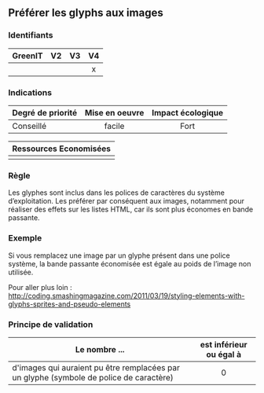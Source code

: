 ## Préférer les glyphs aux images
### Identifiants

| GreenIT |  V2  |  V3  |  V4  |
|---------|:----:|:----:|:----:|
|      |   |   |  x   |

### Indications

| Degré de priorité |      Mise en oeuvre       |  Impact écologique    | 
|-------------------|:-------------------------:|:---------------------:|
|  Conseillé        |   facile                  |  Fort                 | 


|Ressources Economisées                                      |
|:----------------------------------------------------------:|
|    |

### Règle

Les glyphes sont inclus dans les polices de caractères du système d’exploitation. Les préférer par conséquent aux images, notamment pour réaliser des effets sur les listes HTML, car ils sont plus économes en bande passante.

### Exemple

Si vous remplacez une image par un glyphe présent dans une police système, la bande passante économisée est égale au poids de l’image non utilisée.

Pour aller plus loin :
http://coding.smashingmagazine.com/2011/03/19/styling-elements-with-glyphs-sprites-and-pseudo-elements

### Principe de validation

| Le nombre ...     | est inférieur ou égal à   |  
|-------------------|:-------------------------:|
| d'images qui auraient pu être remplacées par un glyphe (symbole de police de caractère)  | 0  |
